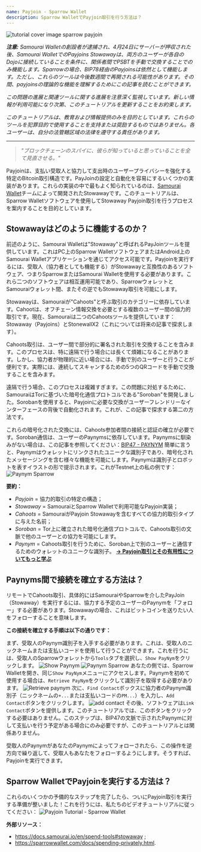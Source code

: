 ```yaml
---
name: Payjoin - Sparrow Wallet
description: Sparrow WalletでPayjoin取引を行う方法は？
---
```

![tutorial cover image sparrow payjoin](assets/cover.webp)

_**注意:** Samourai Walletの創設者が逮捕され、4月24日にサーバーが押収された後、Samourai WalletでのPayjoins Stowawayは、両方のユーザーが各自のDojoに接続していることを条件に、関係者間でPSBTを手動で交換することでのみ機能します。Sparrowの場合、BIP78経由のPayjoinsは依然として機能します。ただし、これらのツールは今後数週間で再開される可能性があります。その間、payjoinsの理論的な機能を理解するためにこの記事を読むことができます。_

_この問題の進展と関連ツールに関する進展を注意深く監視しています。新しい情報が利用可能になり次第、このチュートリアルを更新することをお約束します。_

_このチュートリアルは、教育および情報提供のみを目的としています。これらのツールを犯罪目的で使用することを支持または奨励するものではありません。各ユーザーは、自分の法管轄区域の法律を遵守する責任があります。_

---

> *"ブロックチェーンのスパイに、彼らが知っていると思っていることを全て見直させる。"*

Payjoinは、支払い受取人と協力して支出時のユーザープライバシーを強化する特定のBitcoin取引構造です。PayJoinの設定と自動化を容易にするいくつかの実装があります。これらの実装の中で最もよく知られているのは、[Samourai Wallet](https://samouraiwallet.com/stowaway)チームによって開発されたStowawayです。このチュートリアルは、Sparrow Walletソフトウェアを使用してStowaway Payjoin取引を行うプロセスを案内することを目的としています。

## Stowawayはどのように機能するのか？

前述のように、Samourai Walletは"Stowaway"と呼ばれるPayJoinツールを提供しています。これはPC上のSparrow WalletソフトウェアまたはAndroid上のSamourai Walletアプリケーションを通じてアクセス可能です。Payjoinを実行するには、受取人（協力者としても機能する）がStowawayと互換性のあるソフトウェア、つまりSparrowまたはSamourai Walletを使用する必要があります。これら二つのソフトウェアは相互運用可能であり、SparrowウォレットとSamouraiウォレット間、またその逆でもStowaway取引を可能にします。

Stowawayは、Samouraiが"Cahoots"と呼ぶ取引のカテゴリーに依存しています。Cahootは、オフチェーン情報交換を必要とする複数のユーザー間の協力的取引です。現在、Samouraiは二つのCahootsツールを提供しています：Stowaway（Payjoins）とStonewallX2（これについては将来の記事で探求します）。

Cahoots取引は、ユーザー間で部分的に署名された取引を交換することを含みます。このプロセスは、特に遠隔で行う場合には長くて煩雑になることがあります。しかし、協力者が物理的に近い場合には、手動で別のユーザーと行うことが便利です。実際には、連続してスキャンするための5つのQRコードを手動で交換することを含みます。

遠隔で行う場合、このプロセスは複雑すぎます。この問題に対処するために、SamouraiはTorに基づいた暗号化通信プロトコルである"Soroban"を開発しました。Sorobanを使用すると、Payjoinに必要な交換がユーザーフレンドリーなインターフェースの背後で自動化されます。これが、この記事で探求する第二の方法です。

これらの暗号化された交換には、Cahoots参加者間の接続と認証の確立が必要です。Soroban通信は、ユーザーのPaynymsに依存しています。Paynymsに馴染みがない場合は、この記事を参照してください：[BIP47 - PAYNYM](https://planb.network/tutorials/privacy/paynym-bip47)
簡単に言うと、Paynymはウォレットにリンクされたユニークな識別子であり、暗号化されたメッセージングを含む様々な機能を可能にします。Paynymは識別子とロボットを表すイラストの形で提示されます。これがTestnet上の私の例です：![Paynym Sparrow](assets/en/1.webp)

**要約：**
- *Payjoin* = 協力的取引の特定の構造；
- *Stowaway* = SamouraiとSparrow Walletで利用可能なPayjoin実装；
- *Cahoots* = SamouraiがPayjoin Stowawayを含むすべての協力的取引タイプに与えた名前；
- *Soroban* = Tor上に確立された暗号化通信プロトコルで、Cahoots取引の文脈で他のユーザーとの協力を可能にします。
- *Paynym* = Cahoots取引を行うために、Soroban上で別のユーザーと通信するためのウォレットのユニークな識別子。
[**-> Payjoin取引とその有用性についてもっと学ぶ**](https://planb.network/tutorials/privacy/payjoin)

## Paynyms間で接続を確立する方法は？

リモートでCahoots取引、具体的にはSamouraiやSparrowを介したPayJoin（Stowaway）を実行するには、協力する予定のユーザーのPaynymを「フォロー」する必要があります。Stowawayの場合、これはビットコインを送りたい人をフォローすることを意味します。

**この接続を確立する手順は以下の通りです：**

まず、受取人のPaynym識別子を入手する必要があります。これは、受取人のニックネームまたは支払いコードを使用して行うことができます。これを行うには、受取人のSparrowウォレットから`Tools`タブを選択し、`Show PayNym`をクリックします。
![Show Paynym](assets/en/2.webp)
![Paynym Sparrow](assets/en/1.webp)
あなたの側では、Sparrow Walletを開き、同じ`Show PayNym`メニューにアクセスします。Paynymを初めて使用する場合は、`Retrieve PayNym`をクリックして識別子を取得する必要があります。
![Retrieve paynym](assets/en/3.webp)
次に、`Find Contact`ボックスに協力者のPaynym識別子（ニックネームの`+...`または支払いコードの`PM...`）を入力し、`Add Contact`ボタンをクリックします。
![add contact](assets/en/4.webp)
その後、ソフトウェアは`Link Contact`ボタンを提供します。このチュートリアルでは、このボタンをクリックする必要はありません。このステップは、BIP47の文脈で示されたPaynymに対して支払いを行う予定がある場合にのみ必要ですが、このチュートリアルとは関係ありません。

受取人のPaynymがあなたのPaynymによってフォローされたら、この操作を逆方向で繰り返して、受取人もあなたをフォローするようにします。そうすれば、Payjoinを実行できます。

## Sparrow WalletでPayjoinを実行する方法は？
これらのいくつかの予備的なステップを完了したら、ついにPayjoin取引を実行する準備が整いました！これを行うには、私たちのビデオチュートリアルに従ってください：
![Payjoin Tutorial - Sparrow Wallet](https://youtu.be/ZQxKod3e0Mg)

**外部リソース：**
- https://docs.samourai.io/en/spend-tools#stowaway ;
- https://sparrowwallet.com/docs/spending-privately.html.
